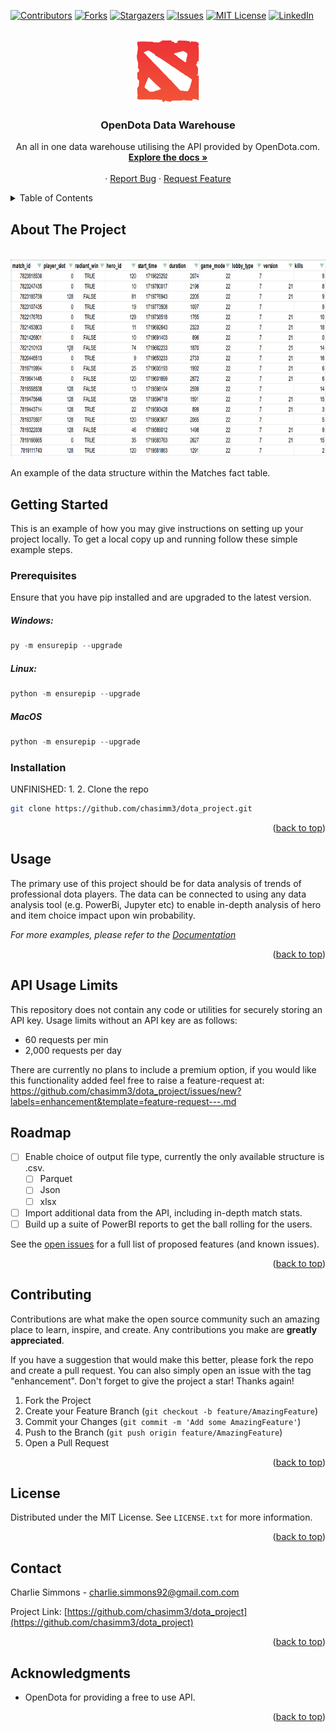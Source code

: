 
<a id="readme-top"></a>

[![Contributors][contributors-shield]][contributors-url]
[![Forks][forks-shield]][forks-url]
[![Stargazers][stars-shield]][stars-url]
[![Issues][issues-shield]][issues-url]
[![MIT License][license-shield]][license-url]
[![LinkedIn][linkedin-shield]][linkedin-url]



<!-- PROJECT LOGO -->
<br />
<div align="center">
  <a href="https://github.com/chasimm3/dota_project">
    <img src="images/Dota-2-Logo.png" alt="Logo" width="100" height="100">
  </a>

<h3 align="center">OpenDota Data Warehouse</h3>

  <p align="center">
An all in one data warehouse utilising the API provided by OpenDota.com. 
    <br />
    <a href="https://github.com/chasimm3/dota_project"><strong>Explore the docs »</strong></a>
    <br />
    <br />
    ·
    <a href="https://github.com/chasimm3/dota_project/issues/new?labels=bug&template=bug-report---.md">Report Bug</a>
    ·
    <a href="https://github.com/chasimm3/dota_project/issues/new?labels=enhancement&template=feature-request---.md">Request Feature</a>
  </p>
</div>



<!-- TABLE OF CONTENTS -->
<details>
  <summary>Table of Contents</summary>
  <ol>
    <li>
      <a href="#about-the-project">About The Project</a>
    </li>
    <li>
      <a href="#getting-started">Getting Started</a>
      <ul>
        <li><a href="#prerequisites">Prerequisites</a></li>
        <li><a href="#installation">Installation</a></li>
      </ul>
    </li>
    <li><a href="#usage">Usage</a></li>
    <li><a href="#roadmap">Roadmap</a></li>
    <li><a href="#contributing">Contributing</a></li>
    <li><a href="#license">License</a></li>
    <li><a href="#contact">Contact</a></li>
    <li><a href="#acknowledgments">Acknowledgments</a></li>
  </ol>
</details>



<!-- ABOUT THE PROJECT -->
## About The Project

<br />
<div align="center">
  <a href="https://github.com/chasimm3/dota_project">
    <img src="images/Example.png" width="800" height="317">
  </a>
 </div>

An example of the data structure within the Matches fact table.



<!-- GETTING STARTED -->
## Getting Started

This is an example of how you may give instructions on setting up your project locally.
To get a local copy up and running follow these simple example steps.

### Prerequisites

Ensure that you have pip installed and are upgraded to the latest version.
  ##### Windows:
  ```py
  py -m ensurepip --upgrade
  ```
  
  ##### Linux:  
  ```py
  python -m ensurepip --upgrade
  ```
  
  ##### MacOS
  ```py
  python -m ensurepip --upgrade
  ```

### Installation

UNFINISHED: 
1. 
2. Clone the repo
   ```sh
   git clone https://github.com/chasimm3/dota_project.git
   ```

<p align="right">(<a href="#readme-top">back to top</a>)</p>



<!-- USAGE EXAMPLES -->
## Usage

The primary use of this project should be for data analysis of trends of professional dota players. The data can be connected to using any data analysis tool (e.g. PowerBi, Jupyter etc) to enable in-depth analysis of hero and item choice impact upon win probability. 

_For more examples, please refer to the [Documentation](https://example.com)_

<p align="right">(<a href="#readme-top">back to top</a>)</p>

## API Usage Limits

This repository does not contain any code or utilities for securely storing an API key. Usage limits without an API key are as follows:

   - 60 requests per min
   - 2,000 requests per day
   
There are currently no plans to include a premium option, if you would like this functionality added feel free to raise a feature-request at: https://github.com/chasimm3/dota_project/issues/new?labels=enhancement&template=feature-request---.md



<!-- ROADMAP -->
## Roadmap

- [ ] Enable choice of output file type, currently the only available structure is .csv. 
	- [ ] Parquet
	- [ ] Json
	- [ ] xlsx
- [ ] Import additional data from the API, including in-depth match stats. 
- [ ] Build up a suite of PowerBI reports to get the ball rolling for the users.

See the [open issues](https://github.com/chasimm3/dota_project/issues) for a full list of proposed features (and known issues).

<p align="right">(<a href="#readme-top">back to top</a>)</p>



<!-- CONTRIBUTING -->
## Contributing

Contributions are what make the open source community such an amazing place to learn, inspire, and create. Any contributions you make are **greatly appreciated**.

If you have a suggestion that would make this better, please fork the repo and create a pull request. You can also simply open an issue with the tag "enhancement".
Don't forget to give the project a star! Thanks again!

1. Fork the Project
2. Create your Feature Branch (`git checkout -b feature/AmazingFeature`)
3. Commit your Changes (`git commit -m 'Add some AmazingFeature'`)
4. Push to the Branch (`git push origin feature/AmazingFeature`)
5. Open a Pull Request

<p align="right">(<a href="#readme-top">back to top</a>)</p>



<!-- LICENSE -->
## License

Distributed under the MIT License. See `LICENSE.txt` for more information.

<p align="right">(<a href="#readme-top">back to top</a>)</p>



<!-- CONTACT -->
## Contact

Charlie Simmons - charlie.simmons92@gmail.com.com

Project Link: [https://github.com/chasimm3/dota_project](https://github.com/chasimm3/dota_project)

<p align="right">(<a href="#readme-top">back to top</a>)</p>



<!-- ACKNOWLEDGMENTS -->
## Acknowledgments

* []() OpenDota for providing a free to use API.

<p align="right">(<a href="#readme-top">back to top</a>)</p>



<!-- MARKDOWN LINKS & IMAGES -->
<!-- https://www.markdownguide.org/basic-syntax/#reference-style-links -->
[contributors-shield]: https://img.shields.io/github/contributors/chasimm3/dota_project.svg?style=for-the-badge
[contributors-url]: https://github.com/chasimm3/dota_project/graphs/contributors
[forks-shield]: https://img.shields.io/github/forks/chasimm3/dota_project.svg?style=for-the-badge
[forks-url]: https://github.com/chasimm3/dota_project/network/members
[stars-shield]: https://img.shields.io/github/stars/chasimm3/dota_project.svg?style=for-the-badge
[stars-url]: https://github.com/chasimm3/dota_project/stargazers
[issues-shield]: https://img.shields.io/github/issues/chasimm3/dota_project.svg?style=for-the-badge
[issues-url]: https://github.com/chasimm3/dota_project/issues
[license-shield]: https://img.shields.io/github/license/chasimm3/dota_project.svg?style=for-the-badge
[license-url]: https://github.com/chasimm3/dota_project/blob/master/LICENSE.txt
[linkedin-shield]: https://img.shields.io/badge/-LinkedIn-black.svg?style=for-the-badge&logo=linkedin&colorB=555
[linkedin-url]: https://linkedin.com/in/charlie-simmons
[product-screenshot]: images/screenshot.png
[Next.js]: https://img.shields.io/badge/next.js-000000?style=for-the-badge&logo=nextdotjs&logoColor=white
[Next-url]: https://nextjs.org/
[React.js]: https://img.shields.io/badge/React-20232A?style=for-the-badge&logo=react&logoColor=61DAFB
[React-url]: https://reactjs.org/
[Vue.js]: https://img.shields.io/badge/Vue.js-35495E?style=for-the-badge&logo=vuedotjs&logoColor=4FC08D
[Vue-url]: https://vuejs.org/
[Angular.io]: https://img.shields.io/badge/Angular-DD0031?style=for-the-badge&logo=angular&logoColor=white
[Angular-url]: https://angular.io/
[Svelte.dev]: https://img.shields.io/badge/Svelte-4A4A55?style=for-the-badge&logo=svelte&logoColor=FF3E00
[Svelte-url]: https://svelte.dev/
[Laravel.com]: https://img.shields.io/badge/Laravel-FF2D20?style=for-the-badge&logo=laravel&logoColor=white
[Laravel-url]: https://laravel.com
[Bootstrap.com]: https://img.shields.io/badge/Bootstrap-563D7C?style=for-the-badge&logo=bootstrap&logoColor=white
[Bootstrap-url]: https://getbootstrap.com
[JQuery.com]: https://img.shields.io/badge/jQuery-0769AD?style=for-the-badge&logo=jquery&logoColor=white
[JQuery-url]: https://jquery.com 